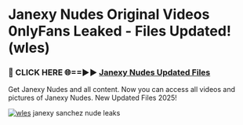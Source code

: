 # Janexy Nudes Original Videos 0nlyFans Leaked - Files Updated! (wles)

<h3>🔴 CLICK HERE 🌐==►► <a href="https://tinyurl.com/4mcuefdz" rel="nofollow">Janexy Nudes Updated Files</a></h3>

Get Janexy Nudes and all content. Now you can access all videos and pictures of Janexy Nudes. New Updated Files 2025!

[![wles](https://i.imgur.com/StAQSOY.gif)](https://tinyurl.com/4mcuefdz)
janexy sanchez nude leaks